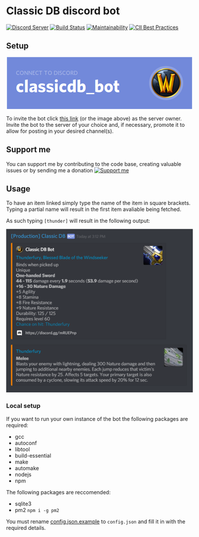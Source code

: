 # Classic DB discord bot

[![Discord Server](https://img.shields.io/discord/572880907682447380%20.svg?logo=discord&style=for-the-badge)](https://discord.gg/38wH62F)
[![Build Status](https://img.shields.io/travis/Kruhlmann/classicdb_bot.svg?style=for-the-badge)](https://travis-ci.org/Kruhlmann/classicdb_bot)
[![Maintainability](https://img.shields.io/codeclimate/maintainability/Kruhlmann/classicdb_bot.svg?style=for-the-badge)](https://codeclimate.com/github/Kruhlmann/classicdb_bot/maintainability)
[![CII Best Practices](https://img.shields.io/cii/percentage/2579.svg?label=CII%20Best%20Practices&style=for-the-badge)](https://bestpractices.coreinfrastructure.org/projects/2579)

## Setup

<p align="center">
  <a href="https://discordapp.com/oauth2/authorize?client_id=545640068056875048&scope=bot&permissions=0">
    <img src="doc/connect.png" />
  </a>
</p>

To invite the bot click [this link](https://discordapp.com/oauth2/authorize?client_id=545640068056875048&scope=bot&permissions=0) (or the image above) as the server owner. Invite the bot to the server of your choice and, if necessary, promote it to allow for posting in your desired channel(s).

## Support me
You can support me by contributing to the code base, creating valuable issues or by sending me a donation [![Support me](https://img.shields.io/badge/PayPal-Support%20me-7289da?style=for-the-badge)](https://paypal.me/kruhlmann?locale.x=da_DK)

## Usage

To have an item linked simply type the name of the item in square brackets.
Typing a partial name will result in the first item avaliable being fetched.

As such typing `[thunder]` will result in the following output:

![Showcase](doc/showcase.png)

### Local setup

If you want to run your own instance of the bot the following packages are required:

* gcc
* autoconf
* libtool
* build-essential
* make
* automake
* nodejs
* npm

The following packages are reccomended:

* sqlite3
* pm2 `npm i -g pm2`

You must rename [config.json.example](config.json.example) to `config.json` and fill it in with the required details.
